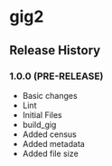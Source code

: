 # gig2

## Release History

### 1.0.0 (PRE-RELEASE)
  * Basic changes
  * Lint
  * Initial Files
  * build_gig
  * Added census
  * Added metadata
  * Added file size
